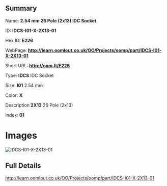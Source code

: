 

## Summary
 
Name: __2.54 mm 26 Pole (2x13) IDC Socket__

ID: __IDCS-I01-X-2X13-01__

Hex ID: __E226__

WebPage: __http://learn.oomlout.co.uk/OO/Projects/oomp/part/IDCS-I01-X-2X13-01__

Short URL: __http://oom.lt/E226__


Type: __IDCS__ IDC Socket 

Size: __I01__ 2.54 mm 

Color: __X__  

Description __2X13__ 26 Pole (2x13) 

Index: __01__


# Images
![IDCS-I01-X-2X13-01](http://oomlout.com/oomp-gen/parts/IDCS-I01-X-2X13-01/IDCS-I01-X-2X13-01_420.jpg)



## Full Details

 http://learn.oomlout.co.uk/OO/Projects/oomp/part/IDCS-I01-X-2X13-01














